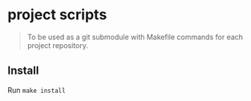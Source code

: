 # project scripts

> To be used as a git submodule with Makefile commands for each project repository.

## Install

Run `make install`

